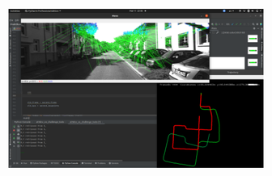 
![ORB_Slam](https://github.com/Kvasir8/Visual-Odometry-algorithm/blob/master/Challenge2_Depth_T1_2_orb.png)
